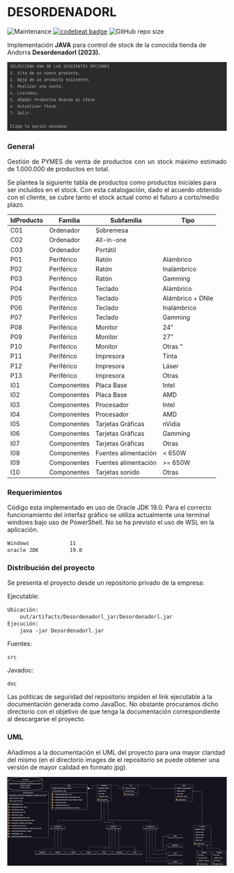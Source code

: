 DESORDENADORL
=========
![Maintenance](https://img.shields.io/maintenance/yes/2023)  [![codebeat badge](https://codebeat.co/badges/7ccb76f8-05e8-4d01-85b7-4f70286f954c)](https://codebeat.co/projects/github-com-innovatechdevelopers-desordenadorl-main)  ![GitHub repo size](https://img.shields.io/github/repo-size/InnovatechDevelopers/Desordenadorl?style=plastic)

Implementación **JAVA** para control de stock de la conocida tienda de Andorra **Desordenadorl (2023).**

<div style="text-align:center"><img src="images\terminal.png" ,width=600/></div>

### General
<p align="justify">
Gestión de PYMES de venta de productos con un stock máximo estimado de 1.000.000 de productos en total.

Se plantea la siguiente tabla de productos como productos iniciales para ser incluidos en el stock. Con esta catalogación, dado el acuerdo obtenido con el cliente, se cubre tanto el stock actual como el futuro a corto/medio plazo.

|     IdProducto    |     Familia        |     Subfamilia              |     Tipo                |
|-------------------|--------------------|-----------------------------|-------------------------|
|     C01           |     Ordenador      |     Sobremesa               |                         |
|     C02           |     Ordenador      |     All-in-one              |                         |
|     C03           |     Ordenador      |     Portátil                |                         |
|     P01           |     Periférico     |     Ratón                   |     Alámbrico           |
|     P02           |     Periférico     |     Ratón                   |     Inalámbrico         |
|     P03           |     Periférico     |     Ratón                   |     Gamming             |
|     P04           |     Periférico     |     Teclado                 |     Alámbrico           |
|     P05           |     Periférico     |     Teclado                 |     Alámbrico + DNIe    |
|     P06           |     Periférico     |     Teclado                 |     Inalámbrico         |
|     P07           |     Periférico     |     Teclado                 |     Gamming             |
|     P08           |     Periférico     |     Monitor                 |     24”                 |
|     P09           |     Periférico     |     Monitor                 |     27”                 |
|     P10           |     Periférico     |     Monitor                 |     Otras “             |
|     P11           |     Periférico     |     Impresora               |     Tinta               |
|     P12           |     Periférico     |     Impresora               |     Láser               |
|     P13           |     Periférico     |     Impresora               |     Otras               |
|     I01           |     Componentes    |     Placa Base              |     Intel               |
|     I02           |     Componentes    |     Placa Base              |     AMD                 |
|     I03           |     Componentes    |     Procesador              |     Intel               |
|     I04           |     Componentes    |     Procesador              |     AMD                 |
|     I05           |     Componentes    |     Tarjetas Gráficas       |     nVidia              |
|     I06           |     Componentes    |     Tarjetas Gráficas       |     Gamming             |
|     I07           |     Componentes    |     Tarjetas Gráficas       |     Otras               |
|     I08           |     Componentes    |     Fuentes alimentación    |     < 650W              |
|     I09           |     Componentes    |     Fuentes alimentación    |     >= 650W             |
|     I10           |     Componentes    |     Tarjetas sonido         |     Otras               |



### Requerimientos

Código esta implementado en uso de Oracle JDK 19.0. 
Para el correcto funcionamiento del interfaz gráfico se utiliza actualmente una terminal windows bajo uso de PowerShell. No se ha previsto el uso de WSL en la aplicación.

```
Windows             11
oracle JDK          19.0
```

### Distribución del proyecto
<p align="justify">
Se presenta el proyecto desde un repositorio privado de la empresa:

Ejecutable:
```
Ubicación:
    out/artifacts/Desordenadorl_jar/Desordenadorl.jar
Ejecución:
    java -jar Desordenadorl.jar
```


Fuentes: 
```
src
```
Javadoc:
```
doc
```
Las politicas de seguridad del repositorio impiden el link ejecutable a la documentación generada como JavaDoc. No obstante procuramos dicho directorio con el objetivo de que tenga la documentación correspondiente al descargarse el proyecto.

### UML

Añadimos a la documentación el UML del proyecto para una mayor claridad del mismo (en el directorio images de el repositorio se puede obtener una versión de mayor calidad en formato jpg).

<div style="text-align:left"><img src="images/Desordenador_v1.1.png" /></div>
